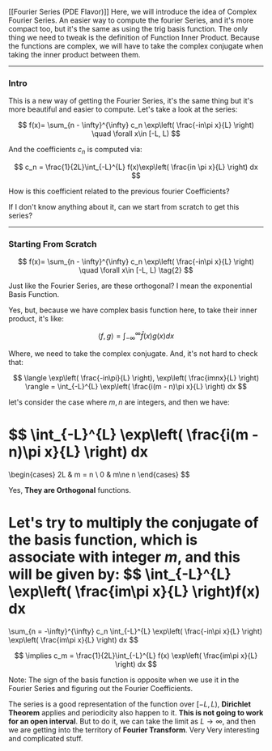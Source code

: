 [[Fourier Series (PDE Flavor)]]
Here, we will introduce the idea of Complex Fourier Series. An easier way to compute the fourier Series, and it's more compact too, but it's the same as using the trig basis function. The only thing we need to tweak is the definition of Function Inner Product. Because the functions are complex, we will have to take the complex conjugate when taking the inner product between them. 

---
### **Intro**

This is a new way of getting the Fourier Series, it's the same thing but it's more beautiful and easier to compute. Let's take a look at the series: 

$$
f(x)= \sum_{n - \infty}^{\infty}
c_n \exp\left(
    \frac{-in\pi x}{L}
\right)
\quad \forall x\in [-L, L)
$$

And the coefficients $c_n$ is computed via: 

$$
c_n = \frac{1}{2L}\int_{-L}^{L} 
f(x)\exp\left(
    \frac{in \pi x}{L}
\right)
dx
$$

How is this coefficient related to the previous fourier Coefficients? 

If I don't know anything about it, can we start from scratch to get this series? 

---
### **Starting From Scratch**

$$
f(x)= \sum_{n - \infty}^{\infty}
c_n \exp\left(
    \frac{-in\pi x}{L}
\right)
\quad \forall x\in [-L, L)
\tag{2}
$$

Just like the Fourier Series, are these orthogonal? I mean the exponential Basis Function. 

Yes, but, because we have complex basis function here, to take their inner product, it's like: 

$$
\langle f, g\rangle = \int_{-\infty}^{\infty} 
\bar{f}(x)g(x)
dx
$$

Where, we need to take the complex conjugate. And, it's not hard to check that: 

$$
\langle \exp\left(
    \frac{-in\pi}{L}
\right), 
\exp\left(
    \frac{imnx}{L}
\right)
\rangle
= \int_{-L}^{L}
\exp\left(
    \frac{i(m - n)\pi x}{L}
\right)
dx
$$

let's consider the case where $m, n$ are integers, and then we have: 

$$
\int_{-L}^{L}
    \exp\left(
        \frac{i(m - n)\pi x}{L}
    \right)
    dx
=
\begin{cases}
    2L & m = n
    \\
    0 & m\ne n
\end{cases}
$$

Yes, **They are Orthogonal** functions. 

Let's try to multiply the conjugate of the basis function, which is associate with integer $m$, and this will be given by: 
$$
\int_{-L}^{L} \exp\left(
    \frac{im\pi x}{L}
\right)f(x)
dx
=
\sum_{n = -\infty}^{\infty}
c_n
\int_{-L}^{L} 
\exp\left(
    \frac{-in\pi x}{L}
\right)
\exp\left(
    \frac{im\pi x}{L}
\right)
dx
$$

$$
\implies c_m = 
\frac{1}{2L}\int_{-L}^{L} 
    f(x) \exp\left(
        \frac{im\pi x}{L}
    \right)
dx
$$

Note: The sign of the basis function is opposite when we use it in the Fourier Series and figuring out the Fourier Coefficients. 

The series is a good representation of the function over $[-L, L)$, **Dirichlet Theorem** applies and periodicity also happen to it. **This is not going to work for an open interval**. But to do it, we can take the limit as $L\rightarrow \infty$, and then we are getting into the territory of **Fourier Transform**. Very Very interesting and complicated stuff. 
